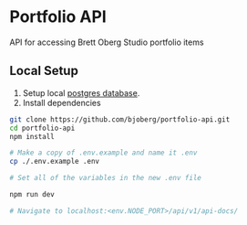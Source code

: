 # Portfolio API

API for accessing Brett Oberg Studio portfolio items

## Local Setup

1. Setup local [postgres database](https://hub.docker.com/_/postgres).
2. Install dependencies
```bash
git clone https://github.com/bjoberg/portfolio-api.git
cd portfolio-api
npm install

# Make a copy of .env.example and name it .env
cp ./.env.example .env

# Set all of the variables in the new .env file

npm run dev

# Navigate to localhost:<env.NODE_PORT>/api/v1/api-docs/
```
